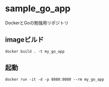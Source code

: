 # sample_go_app
DockerとGoの勉強用リポジトリ

## imageビルド
```
docker build . -t my_go_app
```

## 起動
```
docker run -it -d -p 8080:8080 --rm my_go_app
```
